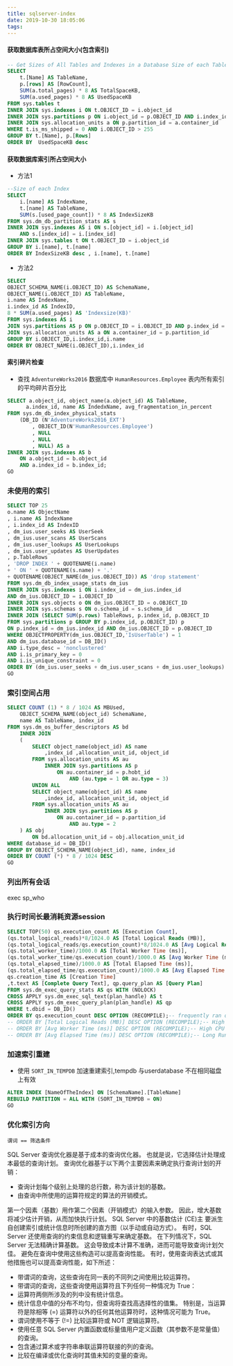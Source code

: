 ```yaml
---
title: sqlserver-index
date: 2019-10-30 18:05:06
tags:
---
```




#### 获取数据库表所占空间大小(包含索引)

```sql
-- Get Sizes of All Tables and Indexes in a Database Size of each Table (Including Indexes) 
SELECT
    t.[Name] AS TableName,
    p.[rows] AS [RowCount],
    SUM(a.total_pages) * 8 AS TotalSpaceKB,
    SUM(a.used_pages) * 8 AS UsedSpaceKB
FROM sys.tables t
INNER JOIN sys.indexes i ON t.OBJECT_ID = i.object_id
INNER JOIN sys.partitions p ON i.object_id = p.OBJECT_ID AND i.index_id = p.index_id
INNER JOIN sys.allocation_units a ON p.partition_id = a.container_id
WHERE t.is_ms_shipped = 0 AND i.OBJECT_ID > 255
GROUP BY t.[Name], p.[Rows]
ORDER BY  UsedSpaceKB desc 
```


#### 获取数据库索引所占空间大小
- 方法1
```sql
--Size of each Index 
SELECT
    i.[name] AS IndexName,
    t.[name] AS TableName,
    SUM(s.[used_page_count]) * 8 AS IndexSizeKB
FROM sys.dm_db_partition_stats AS s
INNER JOIN sys.indexes AS i ON s.[object_id] = i.[object_id] 
    AND s.[index_id] = i.[index_id]
INNER JOIN sys.tables t ON t.OBJECT_ID = i.object_id
GROUP BY i.[name], t.[name]
ORDER BY IndexSizeKB desc , i.[name], t.[name]
```

- 方法2
```sql
SELECT
OBJECT_SCHEMA_NAME(i.OBJECT_ID) AS SchemaName,
OBJECT_NAME(i.OBJECT_ID) AS TableName,
i.name AS IndexName,
i.index_id AS IndexID,
8 * SUM(a.used_pages) AS 'Indexsize(KB)'
FROM sys.indexes AS i
JOIN sys.partitions AS p ON p.OBJECT_ID = i.OBJECT_ID AND p.index_id = i.index_id
JOIN sys.allocation_units AS a ON a.container_id = p.partition_id
GROUP BY i.OBJECT_ID,i.index_id,i.name
ORDER BY OBJECT_NAME(i.OBJECT_ID),i.index_id
```

#### 索引碎片检查

- 查找 `AdventureWorks2016` 数据库中 `HumanResources.Employee` 表内所有索引的平均碎片百分比
```sql
SELECT a.object_id, object_name(a.object_id) AS TableName,
      a.index_id, name AS IndedxName, avg_fragmentation_in_percent
FROM sys.dm_db_index_physical_stats
    (DB_ID (N'AdventureWorks2016_EXT')
        , OBJECT_ID(N'HumanResources.Employee')
        , NULL
        , NULL
        , NULL) AS a
INNER JOIN sys.indexes AS b
    ON a.object_id = b.object_id
    AND a.index_id = b.index_id;
GO
```
### 未使用的索引

```sql
SELECT TOP 25
o.name AS ObjectName
, i.name AS IndexName
, i.index_id AS IndexID
, dm_ius.user_seeks AS UserSeek
, dm_ius.user_scans AS UserScans
, dm_ius.user_lookups AS UserLookups
, dm_ius.user_updates AS UserUpdates
, p.TableRows
, 'DROP INDEX ' + QUOTENAME(i.name)
+ ' ON ' + QUOTENAME(s.name) + '.'
+ QUOTENAME(OBJECT_NAME(dm_ius.OBJECT_ID)) AS 'drop statement'
FROM sys.dm_db_index_usage_stats dm_ius
INNER JOIN sys.indexes i ON i.index_id = dm_ius.index_id 
AND dm_ius.OBJECT_ID = i.OBJECT_ID
INNER JOIN sys.objects o ON dm_ius.OBJECT_ID = o.OBJECT_ID
INNER JOIN sys.schemas s ON o.schema_id = s.schema_id
INNER JOIN (SELECT SUM(p.rows) TableRows, p.index_id, p.OBJECT_ID
FROM sys.partitions p GROUP BY p.index_id, p.OBJECT_ID) p
ON p.index_id = dm_ius.index_id AND dm_ius.OBJECT_ID = p.OBJECT_ID
WHERE OBJECTPROPERTY(dm_ius.OBJECT_ID,'IsUserTable') = 1
AND dm_ius.database_id = DB_ID()
AND i.type_desc = 'nonclustered'
AND i.is_primary_key = 0
AND i.is_unique_constraint = 0
ORDER BY (dm_ius.user_seeks + dm_ius.user_scans + dm_ius.user_lookups) ASC
GO
```
### 索引空间占用
```sql
SELECT COUNT (1) * 8 / 1024 AS MBUsed, 
    OBJECT_SCHEMA_NAME(object_id) SchemaName, 
    name AS TableName, index_id   
FROM sys.dm_os_buffer_descriptors AS bd   
    INNER JOIN  
    (  
        SELECT object_name(object_id) AS name  
            ,index_id ,allocation_unit_id, object_id  
        FROM sys.allocation_units AS au  
            INNER JOIN sys.partitions AS p   
                ON au.container_id = p.hobt_id   
                    AND (au.type = 1 OR au.type = 3)  
        UNION ALL 
        SELECT object_name(object_id) AS name    
            ,index_id, allocation_unit_id, object_id  
        FROM sys.allocation_units AS au  
            INNER JOIN sys.partitions AS p   
                ON au.container_id = p.partition_id   
                    AND au.type = 2  
    ) AS obj   
        ON bd.allocation_unit_id = obj.allocation_unit_id  
WHERE database_id = DB_ID()  
GROUP BY OBJECT_SCHEMA_NAME(object_id), name, index_id   
ORDER BY COUNT (*) * 8 / 1024 DESC
GO
```
### 列出所有会话

exec sp_who

### 执行时间长最消耗资源session
```sql
SELECT TOP(50) qs.execution_count AS [Execution Count],
(qs.total_logical_reads)*8/1024.0 AS [Total Logical Reads (MB)],
(qs.total_logical_reads/qs.execution_count)*8/1024.0 AS [Avg Logical Reads (MB)],
(qs.total_worker_time)/1000.0 AS [Total Worker Time (ms)],
(qs.total_worker_time/qs.execution_count)/1000.0 AS [Avg Worker Time (ms)],
(qs.total_elapsed_time)/1000.0 AS [Total Elapsed Time (ms)],
(qs.total_elapsed_time/qs.execution_count)/1000.0 AS [Avg Elapsed Time (ms)],
qs.creation_time AS [Creation Time]
,t.text AS [Complete Query Text], qp.query_plan AS [Query Plan]
FROM sys.dm_exec_query_stats AS qs WITH (NOLOCK)
CROSS APPLY sys.dm_exec_sql_text(plan_handle) AS t
CROSS APPLY sys.dm_exec_query_plan(plan_handle) AS qp
WHERE t.dbid = DB_ID()
ORDER BY qs.execution_count DESC OPTION (RECOMPILE);-- frequently ran query
-- ORDER BY [Total Logical Reads (MB)] DESC OPTION (RECOMPILE);-- High Disk Reading query
-- ORDER BY [Avg Worker Time (ms)] DESC OPTION (RECOMPILE);-- High CPU query
-- ORDER BY [Avg Elapsed Time (ms)] DESC OPTION (RECOMPILE);-- Long Running query
```

### 加速索引重建
- 使用 `SORT_IN_TEMPDB` 加速重建索引,tempdb 与userdatabase 不在相同磁盘上有效
```sql
ALTER INDEX [NameOfTheIndex] ON [SchemaName].[TableName]
REBUILD PARTITION = ALL WITH (SORT_IN_TEMPDB = ON)
GO
```

### 优化索引方向
`谓词 == 筛选条件`

SQL Server 查询优化器是基于成本的查询优化器。 也就是说，它选择估计处理成本最低的查询计划。 查询优化器基于以下两个主要因素来确定执行查询计划的开销：
- 查询计划每个级别上处理的总行数，称为该计划的基数。
- 由查询中所使用的运算符规定的算法的开销模式。


第一个因素（基数）用作第二个因素（开销模式）的输入参数。 因此，增大基数将减少估计开销，从而加快执行计划。
SQL Server 中的基数估计 (CE)主 要派生自创建索引或统计信息时所创建的直方图（以手动或自动方式）。 有时，SQL Server 还使用查询的约束信息和逻辑重写来确定基数。
在下列情况下，SQL Server 无法精确计算基数。 这会导致成本计算不准确，进而可能导致查询计划欠佳。 避免在查询中使用这些构造可以提高查询性能。 有时，使用查询表达式或其他措施也可以提高查询性能，如下所述：
- 带谓词的查询，这些查询在同一表的不同列之间使用比较运算符。
- 带谓词的查询，这些查询使用运算符且下列任何一种情况为 True：
- 运算符两侧所涉及的列中没有统计信息。
- 统计信息中值的分布不均匀，但查询将查找高选择性的值集。 特别是，当运算符是除相等 (=) 运算符以外的任何其他运算符时，这种情况可能为 True。
- 谓词使用不等于 (!=) 比较运算符或 NOT 逻辑运算符。
- 使用任意 SQL Server 内置函数或标量值用户定义函数（其参数不是常量值）的查询。
- 包含通过算术或字符串串联运算符联接的列的查询。
- 比较在编译或优化查询时其值未知的变量的查询。